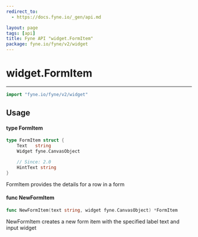 ```yaml
---
redirect_to:
  - https://docs.fyne.io/_gen/api.md

layout: page
tags: [api]
title: Fyne API "widget.FormItem"
package: fyne.io/fyne/v2/widget
---
```

# widget.FormItem
---
```go
import "fyne.io/fyne/v2/widget"
```

## Usage

#### type FormItem

```go
type FormItem struct {
	Text   string
	Widget fyne.CanvasObject

	// Since: 2.0
	HintText string
}
```

FormItem provides the details for a row in a form

#### func  NewFormItem

```go
func NewFormItem(text string, widget fyne.CanvasObject) *FormItem
```
NewFormItem creates a new form item with the specified label text and input widget
